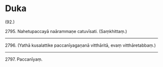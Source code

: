 

# Duka






(92.)

2795\. Nahetupaccayā naārammaṇe catuvīsati. (Saṃkhittaṃ.)

---

2796\. (Yathā kusalattike paccanīyagaṇanā vitthāritā, evaṃ vitthāretabbaṃ.)



---

2797\. Paccanīyaṃ.






